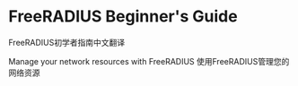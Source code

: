 # FreeRADIUS Beginner's Guide 
FreeRADIUS初学者指南中文翻译

Manage your network resources with FreeRADIUS
使用FreeRADIUS管理您的网络资源